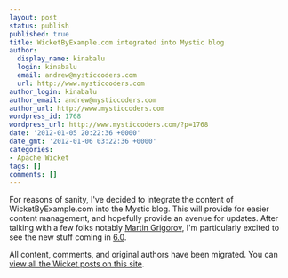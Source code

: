 ```yaml
---
layout: post
status: publish
published: true
title: WicketByExample.com integrated into Mystic blog
author:
  display_name: kinabalu
  login: kinabalu
  email: andrew@mysticcoders.com
  url: http://www.mysticcoders.com
author_login: kinabalu
author_email: andrew@mysticcoders.com
author_url: http://www.mysticcoders.com
wordpress_id: 1768
wordpress_url: http://www.mysticcoders.com/?p=1768
date: '2012-01-05 20:22:36 +0000'
date_gmt: '2012-01-06 03:22:36 +0000'
categories:
- Apache Wicket
tags: []
comments: []
---
```

For reasons of sanity, I've decided to integrate the content of WicketByExample.com into the Mystic blog.  This will provide for easier content management, and hopefully provide an avenue for updates.  After talking with a few folks notably <a href="http://de.linkedin.com/in/martingrigorov">Martin Grigorov</a>, I'm particularly excited to see the new stuff coming in <a href="https://cwiki.apache.org/WICKET/wicket-60.html">6.0</a>.

All content, comments, and original authors have been migrated.  You can <a href="http://www.mysticcoders.com/blog/category/wicket/">view all the Wicket posts on this site</a>.

